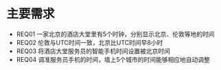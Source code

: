 # 主要需求

* REQ01 一家北京的酒店大堂里有5个时钟，分别显示北京、伦敦等地的时间
* REQ02 伦敦与UTC时间一致，北京比UTC时间早8小时
* REQ03 将酒店大堂服务员的智能手机时间设置被北京时间
* REQ04 调准服务员手机的时间，墙上5个城市的时间能够相应地自动调整